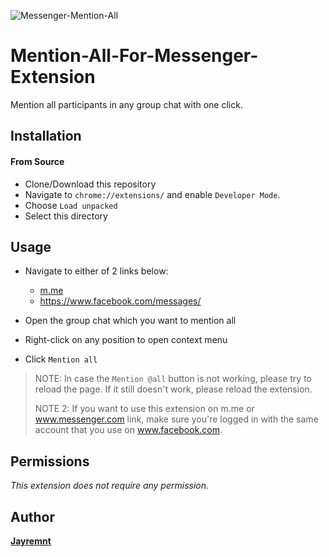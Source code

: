 ![Messenger-Mention-All](https://i.imgur.com/ughNzu5.png)
# Mention-All-For-Messenger-Extension

Mention all participants in any group chat with one click.

## Installation

#### From Source

- Clone/Download this repository
- Navigate to `chrome://extensions/` and enable `Developer Mode`.
- Choose `Load unpacked`
- Select this directory

## Usage

- Navigate to either of 2 links below:
    - [m.me](https://m.me/)
    - https://www.facebook.com/messages/

- Open the group chat which you want to mention all

- Right-click on any position to open context menu
  
- Click `Mention all`

> NOTE: In case the `Mention @all` button is not working, please try to reload the page. If it still doesn't work, please reload the extension.
> 
> NOTE 2: If you want to use this extension on m.me or www.messenger.com link, make sure you're logged in with the same account that you use on www.facebook.com.


## Permissions

_This extension does not require any permission._

## Author

__[Jayremnt](https://github.com/hasibulislam999)__
